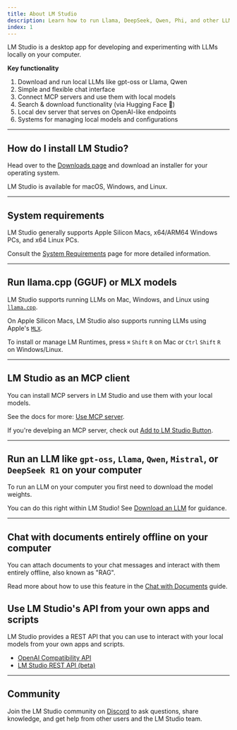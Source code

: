 ```yaml
---
title: About LM Studio
description: Learn how to run Llama, DeepSeek, Qwen, Phi, and other LLMs locally with LM Studio.
index: 1
---
```


LM Studio is a desktop app for developing and experimenting with LLMs locally on your computer.

**Key functionality**

1. Download and run local LLMs like gpt-oss or Llama, Qwen
2. Simple and flexible chat interface
3. Connect MCP servers and use them with local models
4. Search & download functionality (via Hugging Face 🤗)
5. Local dev server that serves on OpenAI-like endpoints
6. Systems for managing local models and configurations

<hr>

## How do I install LM Studio?

Head over to the [Downloads page](/download) and download an installer for your operating system.

LM Studio is available for macOS, Windows, and Linux.

<hr>

## System requirements

LM Studio generally supports Apple Silicon Macs, x64/ARM64 Windows PCs, and x64 Linux PCs.

Consult the [System Requirements](app/system-requirements) page for more detailed information.

<hr>

## Run llama.cpp (GGUF) or MLX models

LM Studio supports running LLMs on Mac, Windows, and Linux using [`llama.cpp`](https://github.com/ggerganov/llama.cpp).

On Apple Silicon Macs, LM Studio also supports running LLMs using Apple's [`MLX`](https://github.com/ml-explore/mlx).

To install or manage LM Runtimes, press `⌘` `Shift` `R` on Mac or `Ctrl` `Shift` `R` on Windows/Linux.

<hr>

## LM Studio as an MCP client

You can install MCP servers in LM Studio and use them with your local models.

See the docs for more: [Use MCP server](/docs/app/plugins/mcp).

If you're develping an MCP server, check out [Add to LM Studio Button](/docs/app/plugins/mcp/deeplink).

<hr>

## Run an LLM like `gpt-oss`, `Llama`, `Qwen`, `Mistral`, or `DeepSeek R1` on your computer

To run an LLM on your computer you first need to download the model weights.

You can do this right within LM Studio! See [Download an LLM](app/basics/download-model) for guidance.

<hr>

## Chat with documents entirely offline on your computer

You can attach documents to your chat messages and interact with them entirely offline, also known as "RAG".

Read more about how to use this feature in the [Chat with Documents](app/basics/rag) guide.

## Use LM Studio's API from your own apps and scripts

LM Studio provides a REST API that you can use to interact with your local models from your own apps and scripts.

- [OpenAI Compatibility API](api/openai-api)
- [LM Studio REST API (beta)](api/rest-api)

<hr>

## Community

Join the LM Studio community on [Discord](https://discord.gg/aPQfnNkxGC) to ask questions, share knowledge, and get help from other users and the LM Studio team.
